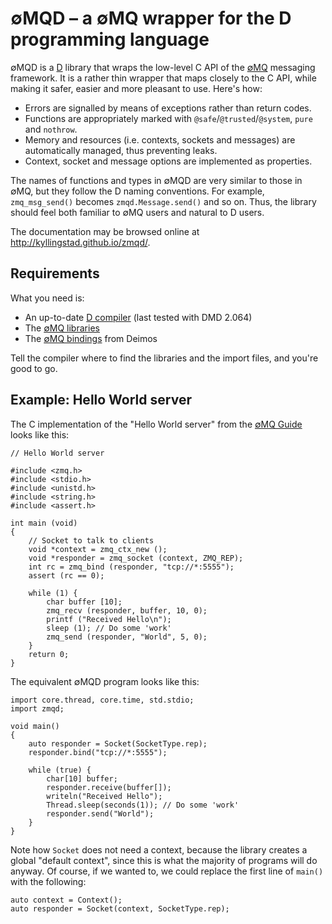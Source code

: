 ∅MQD – a ∅MQ wrapper for the D programming language
===================================================

∅MQD is a [D](http://dlang.org) library that wraps the low-level C API of
the [∅MQ](http://zeromq.org) messaging framework.  It is a rather thin
wrapper that maps closely to the C API, while making it safer, easier and
more pleasant to use.  Here's how:

  * Errors are signalled by means of exceptions rather than return codes.
  * Functions are appropriately marked with `@safe`/`@trusted`/`@system`,
    `pure` and `nothrow`.
  * Memory and resources (i.e. contexts, sockets and messages) are
    automatically managed, thus preventing leaks.
  * Context, socket and message options are implemented as properties.

The names of functions and types in ∅MQD are very similar to those in ∅MQ,
but they follow the D naming conventions.  For example, `zmq_msg_send()`
becomes `zmqd.Message.send()` and so on.  Thus, the library should feel
both familiar to ∅MQ users and natural to D users.

The documentation may be browsed online at http://kyllingstad.github.io/zmqd/.

## Requirements ##

What you need is:

  * An up-to-date [D compiler](http://wiki.dlang.org/Compilers) (last
    tested with DMD 2.064)
  * The [∅MQ libraries](http://zeromq.org/intro:get-the-software)
  * The [∅MQ bindings](https://github.com/D-Programming-Deimos/ZeroMQ)
    from Deimos

Tell the compiler where to find the libraries and the import files, and
you're good to go.

## Example: Hello World server ##

The C implementation of the "Hello World server" from the
[∅MQ Guide](http://zguide.zeromq.org/page:all) looks like this:

    // Hello World server

    #include <zmq.h>
    #include <stdio.h>
    #include <unistd.h>
    #include <string.h>
    #include <assert.h>

    int main (void)
    {
        // Socket to talk to clients
        void *context = zmq_ctx_new ();
        void *responder = zmq_socket (context, ZMQ_REP);
        int rc = zmq_bind (responder, "tcp://*:5555");
        assert (rc == 0);

        while (1) {
            char buffer [10];
            zmq_recv (responder, buffer, 10, 0);
            printf ("Received Hello\n");
            sleep (1); // Do some 'work'
            zmq_send (responder, "World", 5, 0);
        }
        return 0;
    }

The equivalent ∅MQD program looks like this:

    import core.thread, core.time, std.stdio;
    import zmqd;

    void main()
    {
        auto responder = Socket(SocketType.rep);
        responder.bind("tcp://*:5555");

        while (true) {
            char[10] buffer;
            responder.receive(buffer[]);
            writeln("Received Hello");
            Thread.sleep(seconds(1)); // Do some 'work'
            responder.send("World");
        }
    }

Note how `Socket` does not need a context, because the library creates a global
"default context", since this is what the majority of programs will do anyway.
Of course, if we wanted to, we could replace the first line of `main()` with
the following:

    auto context = Context();
    auto responder = Socket(context, SocketType.rep);

